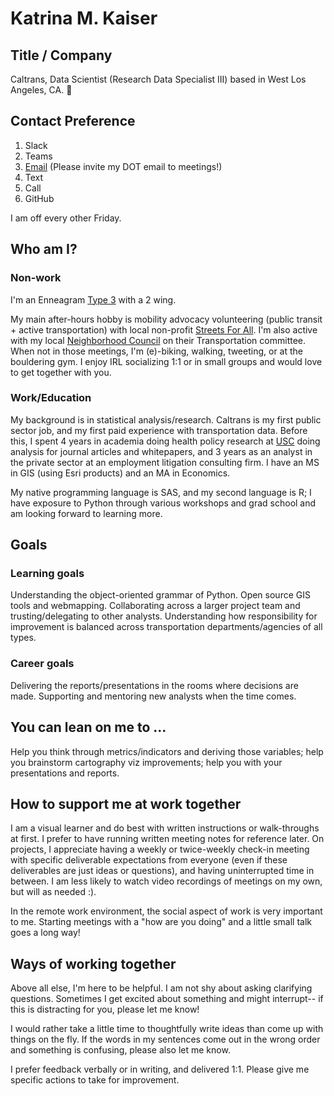 # Katrina M. Kaiser

## Title / Company 
Caltrans, Data Scientist (Research Data Specialist III) based in West Los Angeles, CA. 🌴

## Contact Preference
1) Slack 
2) Teams
3) [Email](mailto:katrina.kaiser@dot.ca.gov) (Please invite my DOT email to meetings!) 
4) Text
5) Call
6) GitHub 

I am off every other Friday.

## Who am I?

### Non-work
I'm an Enneagram [Type 3](https://www.enneagraminstitute.com/type-3) with a 2 wing. 

My main after-hours hobby is mobility advocacy volunteering (public transit + active transportation) with local non-profit [Streets For All](https://streetsforall.org). I'm also active with my local [Neighborhood Council](https://palmsnc.la) on their Transportation committee. When not in those meetings, I'm (e)-biking, walking, tweeting, or at the bouldering gym. I enjoy IRL socializing 1:1 or in small groups and would love to get together with you. 

### Work/Education
My background is in statistical analysis/research. Caltrans is my first public sector job, and my first paid experience with transportation data. Before this, I spent 4 years in academia doing health policy research at [USC](https://healthpolicy.usc.edu/) doing analysis for journal articles and whitepapers, and 3 years as an analyst in the private sector at an employment litigation consulting firm. I have an MS in GIS (using Esri products) and an MA in Economics. 

My native programming language is SAS, and my second language is R; I have exposure to Python through various workshops and grad school and am looking forward to learning more. 

## Goals
### Learning goals
Understanding the object-oriented grammar of Python. Open source GIS tools and webmapping. Collaborating across a larger project team and trusting/delegating to other analysts. Understanding how responsibility for improvement is balanced across transportation departments/agencies of all types. 

### Career goals
Delivering the reports/presentations in the rooms where decisions are made. Supporting and mentoring new analysts when the time comes.

## You can lean on me to …
Help you think through metrics/indicators and deriving those variables; help you brainstorm cartography viz improvements; help you with your presentations and reports.

## How to support me at work together
I am a visual learner and do best with written instructions or walk-throughs at first. I prefer to have running written meeting notes for reference later. On projects, I appreciate having a weekly or twice-weekly check-in meeting with specific deliverable expectations from everyone (even if these deliverables are just ideas or questions), and having uninterrupted time in between. I am less likely to watch video recordings of meetings on my own, but will as needed :).   

In the remote work environment, the social aspect of work is very important to me. Starting meetings with a "how are you doing" and a little small talk goes a long way!

## Ways of working together
Above all else, I'm here to be helpful. I am not shy about asking clarifying questions. Sometimes I get excited about something and might interrupt-- if this is distracting for you, please let me know! 

I would rather take a little time to thoughtfully write ideas than come up with things on the fly. If the words in my sentences come out in the wrong order and something is confusing, please also let me know.  

I prefer feedback verbally or in writing, and delivered 1:1. Please give me specific actions to take for improvement.